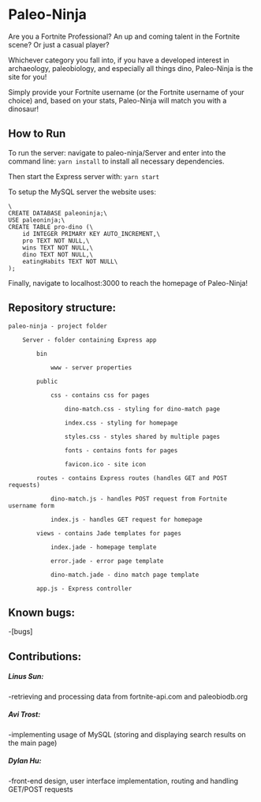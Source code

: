 # Paleo-Ninja

Are you a Fortnite Professional? An up and coming talent in the Fortnite scene? Or just a casual player?

Whichever category you fall into, if you have a developed interest in archaeology, paleobiology, and especially all things dino, Paleo-Ninja is the site for you!

Simply provide your Fortnite username (or the Fortnite username of your choice) and, based on your stats, Paleo-Ninja will match you with a dinosaur!
## How to Run

To run the server: navigate to paleo-ninja/Server and enter into the command line:
`yarn install`
to install all necessary dependencies.

Then start the Express server with:
`yarn start`

To setup the MySQL server the website uses:
```
\
CREATE DATABASE paleoninja;\
USE paleoninja;\
CREATE TABLE pro-dino (\
    id INTEGER PRIMARY KEY AUTO_INCREMENT,\
    pro TEXT NOT NULL,\
    wins TEXT NOT NULL,\
    dino TEXT NOT NULL,\
    eatingHabits TEXT NOT NULL\
);
```

Finally, navigate to localhost:3000 to reach the homepage of Paleo-Ninja!

## Repository structure:

    paleo-ninja - project folder

        Server - folder containing Express app
    
            bin
        
                www - server properties
            
            public
        
                css - contains css for pages
            
                    dino-match.css - styling for dino-match page
                
                    index.css - styling for homepage
                
                    styles.css - styles shared by multiple pages
                
                    fonts - contains fonts for pages
                
                    favicon.ico - site icon
                
            routes - contains Express routes (handles GET and POST requests)
        
                dino-match.js - handles POST request from Fortnite username form
            
                index.js - handles GET request for homepage
            
            views - contains Jade templates for pages
        
                index.jade - homepage template
            
                error.jade - error page template
            
                dino-match.jade - dino match page template
            
            app.js - Express controller
  
  ## Known bugs:
  
  -[bugs]
  
  ## Contributions:
  
  ##### Linus Sun:
  -retrieving and processing data from fortnite-api.com and paleobiodb.org
  
  ##### Avi Trost:
  -implementing usage of MySQL (storing and displaying search results on the main page)
  
  ##### Dylan Hu:
  -front-end design, user interface implementation, routing and handling GET/POST requests
    
   
